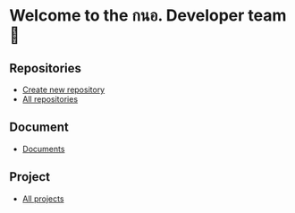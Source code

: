 # Welcome to the กนอ. Developer team 🙌

## Repositories
- <a href="https://github.com/organizations/ieat-devteam/repositories/new">Create new repository</a>
- <a href="https://github.com/orgs/ieat-devteam/repositories">All repositories</a>


## Document
- <a href="https://github.com/ieat-devteam/document">Documents</a>

## Project
- <a href="https://github.com/orgs/ieat-devteam/projects">All projects</a>
